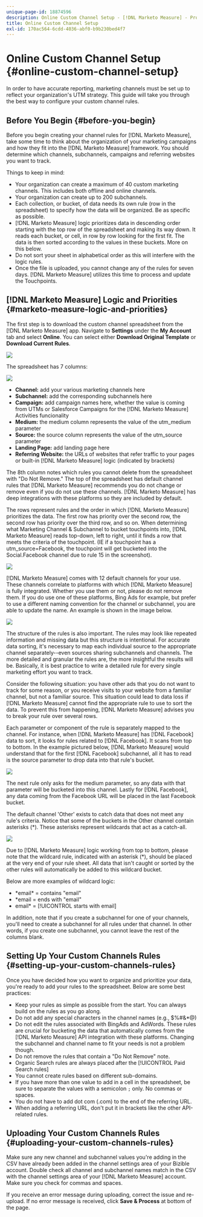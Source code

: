 ```yaml
---
unique-page-id: 18874596
description: Online Custom Channel Setup - [!DNL Marketo Measure] - Product Documentation
title: Online Custom Channel Setup
exl-id: 170ac564-6cdd-4036-abf0-b9b230bed4f7
---
```

# Online Custom Channel Setup {#online-custom-channel-setup}

In order to have accurate reporting, marketing channels must be set up to reflect your organization's UTM strategy. This guide will take you through the best way to configure your custom channel rules.

## Before You Begin {#before-you-begin}

Before you begin creating your channel rules for [!DNL Marketo Measure], take some time to think about the organization of your marketing campaigns and how they fit into the [!DNL Marketo Measure] framework. You should determine which channels, subchannels, campaigns and referring websites you want to track.

Things to keep in mind:

* Your organization can create a maximum of 40 custom marketing channels. This includes both offline and online channels.
* Your organization can create up to 200 subchannels.
* Each collection, or bucket, of data needs its own rule (row in the spreadsheet) to specify how the data will be organized. Be as specific as possible.
* [!DNL Marketo Measure] logic prioritizes data in descending order starting with the top row of the spreadsheet and making its way down. It reads each bucket, or cell, in row by row looking for the first fit. The data is then sorted according to the values in these buckets. More on this below.
* Do not sort your sheet in alphabetical order as this will interfere with the logic rules.
* Once the file is uploaded, you cannot change any of the rules for seven days. [!DNL Marketo Measure] utilizes this time to process and update the Touchpoints.

## [!DNL Marketo Measure] Logic and Priorities {#marketo-measure-logic-and-priorities}

The first step is to download the custom channel spreadsheet from the [!DNL Marketo Measure] app. Navigate to **Settings** under the **My Account** tab and select **Online**. You can select either **Download Original Template** or **Download Current Rules**.

![](assets/1.png)

The spreadsheet has 7 columns:

![](assets/2.png)

* **Channel:** add your various marketing channels here
* **Subchannel:** add the corresponding subchannels here
* **Campaign:** add campaign names here, whether the value is coming from UTMs or Salesforce Campaigns for the [!DNL Marketo Measure] Activities funcionality
* **Medium:** the medium column represents the value of the utm_medium parameter
* **Source:** the source column represents the value of the utm_source parameter
* **Landing Page:** add landing page here
* **Referring Website:** the URLs of websites that refer traffic to your pages or built-in [!DNL Marketo Measure] logic (indicated by brackets)

The 8th column notes which rules you cannot delete from the spreadsheet with "Do Not Remove." The top of the spreadsheet has default channel rules that [!DNL Marketo Measure] recommends you do not change or remove even if you do not use these channels. [!DNL Marketo Measure] has deep integrations with these platforms so they are included by default.

The rows represent rules and the order in which [!DNL Marketo Measure] prioritizes the data. The first row has priority over the second row, the second row has priority over the third row, and so on. When determining what Marketing Channel & Subchannel to bucket touchpoints into, [!DNL Marketo Measure] reads top-down, left to right, until it finds a row that meets the criteria of the touchpoint. (IE if a touchpoint has a utm_source=Facebook, the touchpoint will get bucketed into the Social.Facebook channel due to rule 15 in the screenshot).

![](assets/3.png)

[!DNL Marketo Measure] comes with 12 default channels for your use. These channels correlate to platforms with which [!DNL Marketo Measure] is fully integrated. Whether you use them or not, please do not remove them. If you do use one of these platforms, Bing Ads for example, but prefer to use a different naming convention for the channel or subchannel, you are able to update the name. An example is shown in the image below.

![](assets/4.png)

The structure of the rules is also important. The rules may look like repeated information and missing data but this structure is intentional. For accurate data sorting, it's necessary to map each individual source to the appropriate channel separately--even sources sharing subchannels and channels. The more detailed and granular the rules are, the more insightful the results will be. Basically, it is best practice to write a detailed rule for every single marketing effort you want to track.

Consider the following situation: you have other ads that you do not want to track for some reason, or you receive visits to your website from a familiar channel, but not a familiar source. This situation could lead to data loss if [!DNL Marketo Measure] cannot find the appropriate rule to use to sort the data. To prevent this from happening, [!DNL Marketo Measure] advises you to break your rule over several rows.

Each parameter or component of the rule is separately mapped to the channel. For instance, when [!DNL Marketo Measure] has [!DNL Facebook] data to sort, it looks for rules related to [!DNL Facebook]. It scans from top to bottom. In the example pictured below, [!DNL Marketo Measure] would understand that for the first [!DNL Facebook] subchannel, all it has to read is the source parameter to drop data into that rule's bucket.

![](assets/5.png)

The next rule only asks for the medium parameter, so any data with that parameter will be bucketed into this channel. Lastly for [!DNL Facebook], any data coming from the Facebook URL will be placed in the last Facebook bucket.

The default channel 'Other' exists to catch data that does not meet any rule's criteria. Notice that some of the buckets in the Other channel contain asterisks (&#42;). These asterisks represent wildcards that act as a catch-all.

![](assets/6.png)

Due to [!DNL Marketo Measure] logic working from top to bottom, please note that the wildcard rule, indicated with an asterisk (&#42;), should be placed at the very end of your rule sheet. All data that isn't caught or sorted by the other rules will automatically be added to this wildcard bucket.

Below are more examples of wildcard logic:

* &#42;email&#42; = contains "email"
* &#42;email = ends with "email"
* email&#42; = [!UICONTROL starts with email]

In addition, note that if you create a subchannel for one of your channels, you'll need to create a subchannel for all rules under that channel. In other words, if you create one subchannel, you cannot leave the rest of the columns blank.

## Setting Up Your Custom Channels Rules {#setting-up-your-custom-channels-rules}

Once you have decided how you want to organize and prioritize your data, you're ready to add your rules to the spreadsheet. Below are some best practices:

* Keep your rules as simple as possible from the start. You can always build on the rules as you go along.
* Do not add any special characters in the channel names (e.g., $%#&&#42;@)
* Do not edit the rules associated with BingAds and AdWords. These rules are crucial for bucketing the data that automatically comes from the [!DNL Marketo Measure] API integration with these platforms. Changing the subchannel and channel name to fit your needs is not a problem though.
* Do not remove the rules that contain a "Do Not Remove" note.
* Organic Search rules are always placed after the [!UICONTROL Paid Search rules]
* You cannot create rules based on different sub-domains.
* If you have more than one value to add in a cell in the spreadsheet, be sure to separate the values with a semicolon `;` only. No commas or spaces.
* You do not have to add dot com (.com) to the end of the referring URL.
* When adding a referring URL, don't put it in brackets like the other API-related rules.

## Uploading Your Custom Channels Rules {#uploading-your-custom-channels-rules}

Make sure any new channel and subchannel values you're adding in the CSV have already been added in the channel settings area of your Bizible account. Double check all channel and subchannel names match in the CSV with the channel settings area of your [!DNL Marketo Measure] account. Make sure you check for commas and spaces.

If you receive an error message during uploading, correct the issue and re-upload. If no error message is received, click **Save & Process** at bottom of the page.
